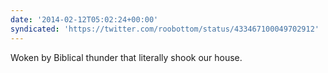 ```yaml
---
date: '2014-02-12T05:02:24+00:00'
syndicated: 'https://twitter.com/roobottom/status/433467100049702912'
---
```

Woken by Biblical thunder that literally shook our house.
